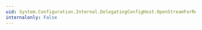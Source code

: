 ```yaml
---
uid: System.Configuration.Internal.DelegatingConfigHost.OpenStreamForRead(System.String)
internalonly: False
---
```

